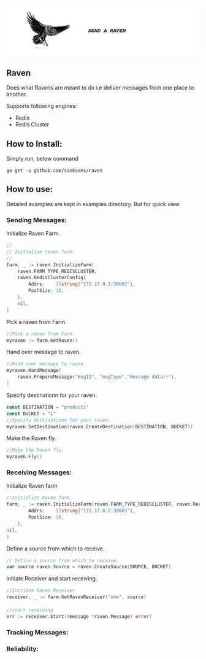 ![](raven.png)
## Raven

Does what Ravens are meant to do i.e deliver messages from one place to another.

Supports following engines:
- Redis
- Redis Cluster

## How to Install:

Simply run, below command
```
go get -u github.com/sanksons/raven
```

## How to use:

Detailed examples are kept in examples directory. But for quick view:

### Sending Messages:

Initialize Raven Farm.

```go
//
// Initialize raven farm.
//
farm, _ := raven.InitializeFarm(
    raven.FARM_TYPE_REDISCLUSTER,
    raven.RedisClusterConfig{
        Addrs:    []string{"172.17.0.2:30001"},
        PoolSize: 10,
    },
    nil,
)
```

Pick a raven from Farm.

```go
//Pick a raven from Farm
myraven := farm.GetRaven()
```

Hand over message to raven.

```go
//Hand over message to raven.
myraven.HandMessage(
    raven.PrepareMessage("msgID", "msgType","Message data!!"),
)
```

Specify destinationn for your raven.

```go
const DESTINATION = "product1"
const BUCKET = "1"
//Specify destinationn for your raven.
myraven.SetDestination(raven.CreateDestination(DESTINATION, BUCKET))
```

Make the Raven fly.

```go
//Make the Raven fly.
myraven.Fly()
```

### Receiving Messages:

Initialize Raven farm

```go
//Initialize Raven farm.
farm, _ := raven.InitializeFarm(raven.FARM_TYPE_REDISCLUSTER, raven.RedisClusterConfig{
        Addrs:    []string{"172.17.0.2:30001"},
        PoolSize: 10,
    },
nil,
)
```
Define a source from which to receive.

```go
// Define a source from which to receive.
var source raven.Source = raven.CreateSource(SOURCE, BUCKET)

```

Initiate Receiver and start receiving.

```go
//Initiate Raven Receiver
receiver, _ := farm.GetRavenReceiver("one", source)

//start receiving
err := receiver.Start((message *raven.Message) error)
```

### Tracking Messages:

### Reliability:
